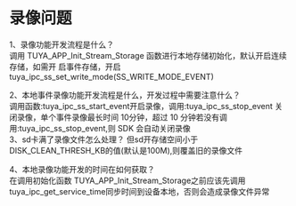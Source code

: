 # 录像问题  

1、录像功能开发流程是什么？  
调用 TUYA_APP_Init_Stream_Storage 函数进行本地存储初始化，默认开启连续存储，如需开
启事件存储，开启 tuya_ipc_ss_set_write_mode(SS_WRITE_MODE_EVENT)   

2、本地事件录像功能开发流程是什么，开发过程中需要注意什么？  
调用函数:tuya_ipc_ss_start_event开启录像，调用:tuya_ipc_ss_stop_event 关闭录像，单个事件录像最长时间 10分钟，超过 10 分钟若没有调用:tuya_ipc_ss_stop_event,则 SDK 会自动关闭录像   
3、sd卡满了录像文件怎么处理？
但sd开存储空间小于DISK_CLEAN_THRESH_KB的值(默认是100M),则覆盖旧的录像文件  

4、本地录像功能开发的时间在如何获取？  
在调用初始化函数 TUYA_APP_Init_Stream_Storage之前应该先调用tuya_ipc_get_service_time同步时间到设备本地，否则会造成录像文件异常  



